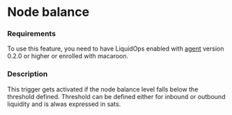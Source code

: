 # Node balance

### Requirements

To use this feature, you need to have LiquidOps enabled with [agent](https://docs.bolt.observer/readme/liquidops/agent-based-push) version 0.2.0 or higher or enrolled with macaroon.

### Description

This trigger gets activated if the node balance level falls below the threshold defined. Threshold can be defined either for inbound or outbound liquidity and is alwas expressed in sats.&#x20;



